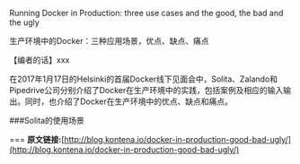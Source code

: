 
Running Docker in Production: three use cases and the good, the bad and the ugly

生产环境中的Docker：三种应用场景，优点、缺点、痛点

【编者的话】xxx

在2017年1月17日的Helsinki的首届Docker线下见面会中，Solita、Zalando和Pipedrive公司分别介绍了Docker在生产环境中的实践，包括案例及相应的输入输出。同时，也介绍了Docker在生产环境中的优点、缺点和痛点。

###Solita的使用场景


===
**原文链接:**[http://blog.kontena.io/docker-in-production-good-bad-ugly/](http://blog.kontena.io/docker-in-production-good-bad-ugly/)
